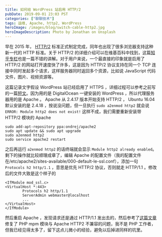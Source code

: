 ```yaml
---
title: 如何给 WordPress 站启用 HTTP/2
pubDate: 2019-09-01 23:03 PST
categories: ["聊聊技术"]
tags: 运维, Apache, http2, WordPress
heroImage: /images/blog/switch-cable-http2.jpg
heroImageDescription: Photo by Jonathan on Unsplash
---
```


早在 2015 年， [HTTP/2](https://zh.wikipedia.org/wiki/HTTP/2) 标准正式制定完成，同年也出现了很多浏览器支持这种新一代的 HTTP 标准。关于 HTTP/2 的详细介绍可以在维基百科中找到，这篇[知乎专栏](https://zhuanlan.zhihu.com/p/26559480)也是一篇不错的讲解。对于用户来说，一个最直接的印象就是启用了 HTTP/2 的网站打开速度快了许多，这是因为 HTTP/2 协议支持在同一个 TCP 连接中同时发起多个请求，这样服务器同时返回多个资源，比如说 JavaScript 代码文件，图片、视频资源等。

这篇记录文字假设 WordPress 站已经启用了 HTTPS ，详细过程可以参考之前写的一篇[短文](https://old-panda.com/posts/digitalocean-wordpress-https)。因为用的是 DigitalOcean 一键安装的 WordPress ，所以代理服务器用的是 Apache 。 Apache 从 2.4.17 版本开始支持 HTTP/2 ， Ubuntu 16.04 默认安装的是 2.4.18 ，按说没问题，但一旦执行 `sudo a2enmod http2` 就会说 `ERROR: Module http2 does not exist!` 这样不成，我们需要重新安装带 HTTP/2 模块的 Apache

```shell
sudo add-apt-repository ppa:ondrej/apache2
sudo apt update && sudo apt upgrade
sudo a2enmod http2
sudo service apache2 restart
```

之后再运行 `a2enmod http2` 的话终端就会显示 `Module http2 already enabled`。剩下的操作就比较顺理成章了，编辑 Apache 的配置文件（我的配置文件在/etc/apache2/sites-available/000-default-le-ssl.conf），添加一句 `Protocols h2 http/1.1` ，意思是优先 HTTP/2 协议，否则就走 HTTP/1.1 。修改后的文件大致是这个样子的

```
<IfModule mod_ssl.c>
<VirtualHost *:443>
        Protocols h2 http/1.1
        ServerAdmin webmaster@localhost
        ...
</VirtualHost>
</IfModule>
```

然后重启 Apache ，发现请求还是通过 HTTP/1.1 发出去的，然后参考了[这篇文章](http://yeah.moe/p/ed1475fb/)修复了 PHP mpm 模块与 Apache HTTP2 不兼容的问题，我不是 PHP 工作者，但我已经见得太多了，留下这点儿微小的经验，避免以后掉进同样的坑里。

